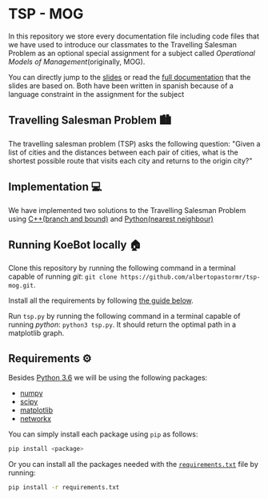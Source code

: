# TSP - MOG

In this repository we store every documentation file including code files that we have used to introduce our classmates to the Travelling Salesman Problem as an optional special assignment for a subject called *Operational Models of Management*(originally, MOG).

You can directly jump to the [slides](slides.pdf) or read the [full documentation](tsp.pdf) that the slides are based on. Both have been written in spanish  because of a language constraint in the assignment for the subject

## Travelling Salesman Problem 🏙

The travelling salesman problem (TSP) asks the following question: "Given a list of cities and the distances between each pair of cities, what is the shortest possible route that visits each city and returns to the origin city?"

## Implementation 💻

We have implemented two solutions to the Travelling Salesman Problem using [C++(branch and bound)](branch-bound.cpp) and [Python(nearest neighbour)](tsp.py)

## Running KoeBot locally 🏠

Clone this repository by running the following command in a terminal capable of running _git_: `git clone https://github.com/albertopastormr/tsp-mog.git`.

Install all the requirements by following [the guide below](https://github.com/albertopastormr/tsp-mog#requirements-%EF%B8%8F).

Run `tsp.py` by running the following command in a terminal capable of running _python_: `python3 tsp.py`. It should return the optimal path in a matplotlib graph.

## Requirements ⚙️

Besides [Python 3.6](https://www.python.org/downloads/) we will be using the following packages:

* [numpy](http://www.numpy.org/)
* [scipy](https://www.scipy.org/)
* [matplotlib](https://matplotlib.org/) 
* [networkx](https://networkx.github.io/)

You can simply install each package using `pip` as follows:
```bash
pip install <package>
```

Or you can install all the packages needed with the [`requirements.txt`](requirements.txt) file by running:
```bash
pip install -r requirements.txt
```
